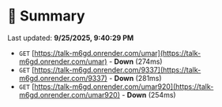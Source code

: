 # 📖 Summary
Last updated: **9/25/2025, 9:40:29 PM**

- `GET` [https://talk-m6gd.onrender.com/umar](https://talk-m6gd.onrender.com/umar) - **Down** (274ms)
- `GET` [https://talk-m6gd.onrender.com/9337](https://talk-m6gd.onrender.com/9337) - **Down** (281ms)
- `GET` [https://talk-m6gd.onrender.com/umar920](https://talk-m6gd.onrender.com/umar920) - **Down** (254ms)
